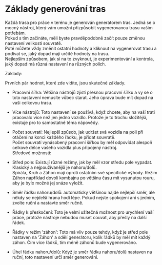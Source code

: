 # Základy generování tras
  
Každá trasa pro práce v terénu je generován generátorem tras. Jedná se o mocný nástroj, který vám umožní přizpůsobit vygenerovanou trasu vašim potřebám.  
Pokud s tím začínáte, měli byste pravděpodobně začít pouze změnou nastavení velikosti souvratě.  
Poté můžete vždy změnit ostatní hodnoty a kliknout na vygenerovat trasu a podívat se, jaký dopad mají určité hodnoty na trasu.  
Nejlepším způsobem, jak si na to zvyknout, je experimentování a kontrola, jaký dopad má různá nastavení na různých polích.  


  
Základy:  

Prvních pár hodnot, které zde vidíte, jsou skutečné základy.  
- Pracovní šířka: Většina nástrojů zjistí přesnou pracovní šířku a vy se o toto nastavení nemusíte vůbec starat. Jeho úprava bude mít dopad na vaši celkovou trasu.  
- Více nástrojů: Toto nastavení se používá, když chcete, aby na vaší trati pracovalo více než jen jedno vozidlo. Protože je to trochu složitější, existuje pro to samostatné téma nápovědy.  
- Počet souvratí: Nejlepší způsob, jak udržet svá vozidla na poli při otáčení na konci každého řádku, je přidat souvratě.  
Počet souvratí vynásobený pracovní šířkou by měl odpovídat alespoň celkové délce vašeho vozidla plus připojený nástroj.  
Středové možnosti:  

- Střed pole: Existují různé režimy, jak by měl vzor středu pole vypadat. Klasický a nejpoužívanější je nahoru/dolů.  
Spirála, Kruh a Záhon mají oproti ostatním své specifické výhody. Režim Záhon například dovolí kombajnu po většinu času mít vysunutou rouru, aby je bylo možné jej snáze vyložit.  
- Směr řádku nahoru/dolů: automaticky většinou najde nejlepší směr, ale někdy se nejdelší hrana hodí lépe. Pokud nejste spokojeni ani s jedním, zvolte ruční a nastavte směr ručně.  
- Řádky k přeskočení: Toto je velmi užitečná možnost pro urychlení vaší práce, protože nástroje nebudou muset couvat, aby přešly na další řádek.  
- Řádky v režim 'záhon': Toto má vliv pouze tehdy, když je střed pole nastaven na 'Záhon' a sdělí generátoru, kolik řádků by měl mít každý záhon. Čím více řádků, tím méně záhonů bude vygenerováno.  
- Úhel řádku nahoru/dolů: Když je směr řádku nahoru/dolů nastaven na ruční, toto nastavení určí směr generování.  


